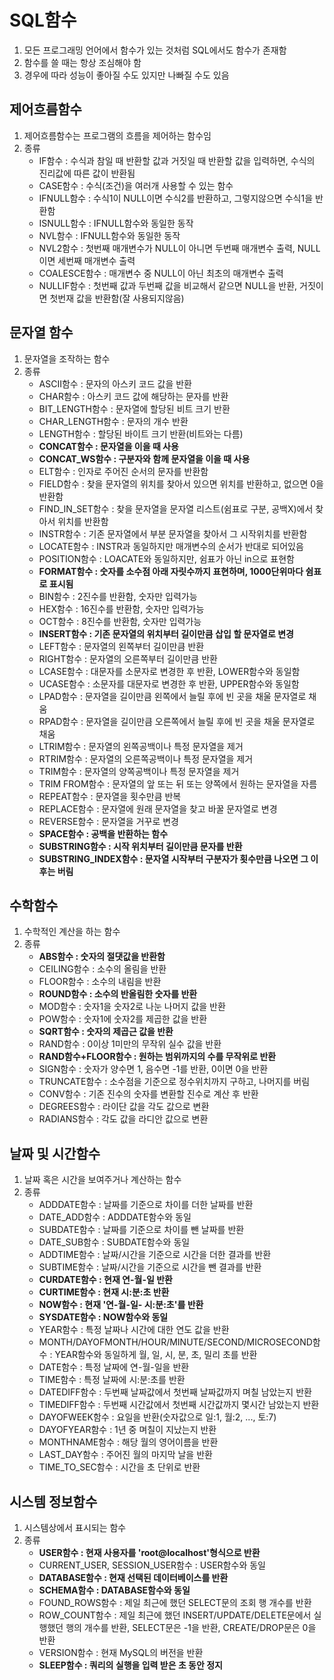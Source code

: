 # SQL함수

1. 모든 프로그래밍 언어에서 함수가 있는 것처럼 SQL에서도 함수가 존재함
2. 함수를 쓸 때는 항상 조심해야 함
3. 경우에 따라 성능이 좋아질 수도 있지만 나빠질 수도 있음

## 제어흐름함수

1. 제어흐름함수는 프로그램의 흐름을 제어하는 함수임
2. 종류
    - IF함수 : 수식과 참일 때 반환할 값과 거짓일 때 반환할 값을 입력하면, 수식의 진리값에 따른 값이 반환됨
    - CASE함수 : 수식(조건)을 여러개 사용할 수 있는 함수
    - IFNULL함수 : 수식1이 NULL이면 수식2를 반환하고, 그렇지않으면 수식1을 반환함
    - ISNULL함수 : IFNULL함수와 동일한 동작
    - NVL함수 : IFNULL함수와 동일한 동작
    - NVL2함수 : 첫번째 매개변수가 NULL이 아니면 두번째 매개변수 출력, NULL이면 세번째 매개변수 출력
    - COALESCE함수 : 매개변수 중 NULL이 아닌 최초의 매개변수 출력
    - NULLIF함수 : 첫번째 값과 두번째 값을 비교해서 같으면 NULL을 반환, 거짓이면 첫번재 값을 반환함(잘 사용되지않음)

## 문자열 함수

1. 문자열을 조작하는 함수
2. 종류
    - ASCII함수 : 문자의 아스키 코드 값을 반환
    - CHAR함수 : 아스키 코드 값에 해당하는 문자를 반환
    - BIT_LENGTH함수 : 문자열에 할당된 비트 크기 반환
    - CHAR_LENGTH함수 : 문자의 개수 반환
    - LENGTH함수 : 할당된 바이트 크기 반환(비트와는 다름)
    - **CONCAT함수 : 문자열을 이을 때 사용**
    - **CONCAT_WS함수 : 구분자와 함께 문자열을 이을 때 사용**
    - ELT함수 : 인자로 주어진 순서의 문자를 반환함
    - FIELD함수 : 찾을 문자열의 위치를 찾아서 있으면 위치를 반환하고, 없으면 0을 반환함
    - FIND_IN_SET함수 : 찾을 문자열을 문자열 리스트(쉼표로 구분, 공백X)에서 찾아서 위치를 반환함
    - INSTR함수 : 기존 문자열에서 부분 문자열을 찾아서 그 시작위치를 반환함
    - LOCATE함수 : INSTR과 동일하지만 매개변수의 순서가 반대로 되어있음
    - POSITION함수 : LOACATE와 동일하지만, 쉼표가 아닌 in으로 표현함
    - **FORMAT함수 : 숫자를 소수점 아래 자릿수까지 표현하며, 1000단위마다 쉼표로 표시됨**
    - BIN함수 : 2진수를 반환함, 숫자만 입력가능
    - HEX함수 : 16진수를 반환함, 숫자만 입력가능
    - OCT함수 : 8진수를 반환함, 숫자만 입력가능
    - **INSERT함수 : 기존 문자열의 위치부터 길이만큼 삽입 할 문자열로 변경**
    - LEFT함수 : 문자열의 왼쪽부터 길이만큼 반환
    - RIGHT함수 : 문자열의 오른쪽부터 길이만큼 반환
    - LCASE함수 : 대문자를 소문자로 변경한 후 반환, LOWER함수와 동일함
    - UCASE함수 : 소문자를 대문자로 변경한 후 반환, UPPER함수와 동일함
    - LPAD함수 : 문자열을 길이만큼 왼쪽에서 늘릴 후에 빈 곳을 채울 문자열로 채움
    - RPAD함수 : 문자열을 길이만큼 오른쪽에서 늘릴 후에 빈 곳을 채울 문자열로 채움
    - LTRIM함수 : 문자열의 왼쪽공백이나 특정 문자열을 제거
    - RTRIM함수 : 문자열의 오른쪽공백이나 특정 문자열을 제거
    - TRIM함수 : 문자열의 양쪽공백이나 특정 문자열을 제거
    - TRIM FROM함수 : 문자열의 앞 또는 뒤 또는 양쪽에서 원하는 문자열을 자름
    - REPEAT함수 : 문자열을 횟수만큼 반복
    - REPLACE함수 : 문자열에 원래 문자열을 찾고 바꿀 문자열로 변경
    - REVERSE함수 : 문자열을 거꾸로 변경
    - **SPACE함수 : 공백을 반환하는 함수**
    - **SUBSTRING함수 : 시작 위치부터 길이만큼 문자를 반환**
    - **SUBSTRING_INDEX함수 : 문자열 시작부터 구분자가 횟수만큼 나오면 그 이후는 버림**

## 수학함수

1. 수학적인 계산을 하는 함수
2. 종류
    - **ABS함수 : 숫자의 절댓값을 반환함**
    - CEILING함수 : 소수의 올림을 반환
    - FLOOR함수 : 소수의 내림을 반환
    - **ROUND함수 : 소수의 반올림한 숫자를 반환**
    - MOD함수 : 숫자1을 숫자2로 나눈 나머지 값을 반환
    - POW함수 : 숫자1에 숫자2를 제곱한 값을 반환
    - **SQRT함수 : 숫자의 제곱근 값을 반환**
    - RAND함수 : 0이상 1미만의 무작위 실수 값을 반환
    - **RAND함수+FLOOR함수 : 원하는 범위까지의 수를 무작위로 반환**
    - SIGN함수 : 숫자가 양수면 1, 음수면 -1를 반환, 0이면 0을 반환
    - TRUNCATE함수 : 소수점을 기준으로 정수위치까지 구하고, 나머지를 버림
    - CONV함수 : 기존 진수의 숫자를 변환할 진수로 계산 후 반환
    - DEGREES함수 : 라이단 값을 각도 값으로 변환
    - RADIANS함수 : 각도 값을 라디안 값으로 변환

## 날짜 및 시간함수

1. 날짜 혹은 시간을 보여주거나 계산하는 함수
2. 종류
    - ADDDATE함수 : 날짜를 기준으로 차이를 더한 날짜를 반환
    - DATE_ADD함수 : ADDDATE함수와 동일
    - SUBDATE함수 : 날짜를 기준으로 차이를 뺀 날짜를 반환
    - DATE_SUB함수 : SUBDATE함수와 동일
    - ADDTIME함수 : 날짜/시간을 기준으로 시간을 더한 결과를 반환
    - SUBTIME함수 : 날짜/시간을 기준으로 시간을 뺀 결과를 반환
    - **CURDATE함수 : 현재 연-월-일 반환**
    - **CURTIME함수 : 현재 시:분:초 반환**
    - **NOW함수 : 현재 '연-월-일- 시:분:초'를 반환**
    - **SYSDATE함수 : NOW함수와 동일**
    - YEAR함수 : 특정 날짜나 시간에 대한 연도 값을 반환
    - MONTH/DAYOFMONTH/HOUR/MINUTE/SECOND/MICROSECOND함수 : YEAR함수와 동일하게 월, 일, 시, 분, 초, 밀리 초를 반환
    - DATE함수 : 특정 날짜에 연-월-일을 반환
    - TIME함수 : 특정 날짜에 시:분:초를 반환
    - DATEDIFF함수 : 두번째 날짜값에서 첫번째 날짜값까지 며칠 남았는지 반환
    - TIMEDIFF함수 : 두번째 시간값에서 첫번째 시간값까지 몇시간 남았는지 반환
    - DAYOFWEEK함수 : 요일을 반환(숫자값으로 일:1, 월:2, ..., 토:7)
    - DAYOFYEAR함수 : 1년 중 며칠이 지났는지 반환
    - MONTHNAME함수 : 해당 월의 영어이름을 반환
    - LAST_DAY함수 : 주어진 월의 마지막 날을 반환
    - TIME_TO_SEC함수 : 시간을 초 단위로 반환

## 시스템 정보함수

1. 시스템상에서 표시되는 함수
2. 종류
    - **USER함수 : 현재 사용자를 'root@localhost'형식으로 반환**
    - CURRENT_USER, SESSION_USER함수 : USER함수와 동일
    - **DATABASE함수 : 현재 선택된 데이터베이스를 반환**
    - **SCHEMA함수 : DATABASE함수와 동일**
    - FOUND_ROWS함수 : 제일 최근에 했던 SELECT문의 조회 행 개수를 반환
    - ROW_COUNT함수 : 제일 최근에 했던 INSERT/UPDATE/DELETE문에서 실행했던 행의 개수를 반환, SELECT문은 -1을 반환, CREATE/DROP문은 0을 반환
    - VERSION함수 : 현재 MySQL의 버전을 반환
    - **SLEEP함수 : 쿼리의 실행을 입력 받은 초 동안 정지**
